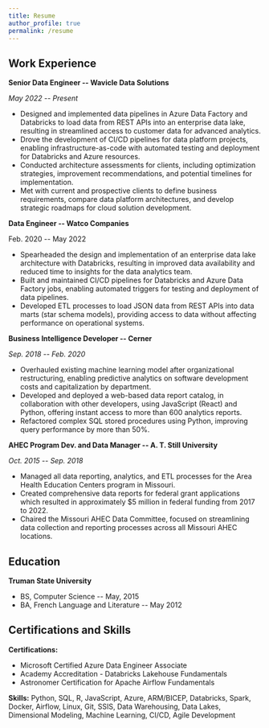 ```yaml
---
title: Resume
author_profile: true
permalink: /resume
---
```


## Work Experience

**Senior Data Engineer -- Wavicle Data Solutions**

*May 2022 -- Present*

- Designed and implemented data pipelines in Azure Data Factory and Databricks to load data from REST APIs
into an enterprise data lake, resulting in streamlined access to customer data for advanced analytics.
- Drove the development of CI/CD pipelines for data platform projects, enabling infrastructure-as-code with
automated testing and deployment for Databricks and Azure resources.
- Conducted architecture assessments for clients, including optimization strategies, improvement
recommendations, and potential timelines for implementation.
- Met with current and prospective clients to define business requirements, compare data platform architectures,
and develop strategic roadmaps for cloud solution development.

**Data Engineer -- Watco Companies**

Feb. 2020 -- May 2022

- Spearheaded the design and implementation of an enterprise data lake architecture with Databricks, resulting in
improved data availability and reduced time to insights for the data analytics team.
- Built and maintained CI/CD pipelines for Databricks and Azure Data Factory jobs, enabling automated triggers
for testing and deployment of data pipelines.
- Developed ETL processes to load JSON data from REST APIs into data marts (star schema models), providing
access to data without affecting performance on operational systems.

**Business Intelligence Developer -- Cerner**

*Sep. 2018 -- Feb. 2020*

- Overhauled existing machine learning model after organizational restructuring, enabling predictive analytics on
software development costs and capitalization by department.
- Developed and deployed a web-based data report catalog, in collaboration with other developers, using
JavaScript (React) and Python, offering instant access to more than 600 analytics reports.
- Refactored complex SQL stored procedures using Python, improving query performance by more than 50%.

**AHEC Program Dev. and Data Manager -- A. T. Still University**

*Oct. 2015 -- Sep. 2018*

- Managed all data reporting, analytics, and ETL processes for the Area Health Education Centers program in
Missouri.
- Created comprehensive data reports for federal grant applications which resulted in approximately $5 million in
federal funding from 2017 to 2022.
- Chaired the Missouri AHEC Data Committee, focused on streamlining data collection and reporting processes
across all Missouri AHEC locations.

## Education

**Truman State University**

- BS, Computer Science -- May, 2015
- BA, French Language and Literature -- May 2012

## Certifications and Skills

**Certifications:**

- Microsoft Certified Azure Data Engineer Associate
- Academy Accreditation - Databricks Lakehouse Fundamentals
- Astronomer Certification for Apache Airflow Fundamentals

**Skills:** Python, SQL, R, JavaScript, Azure, ARM/BICEP, Databricks, Spark, Docker, Airflow, Linux, Git, SSIS, Data Warehousing, Data Lakes, Dimensional Modeling, Machine Learning, CI/CD, Agile Development